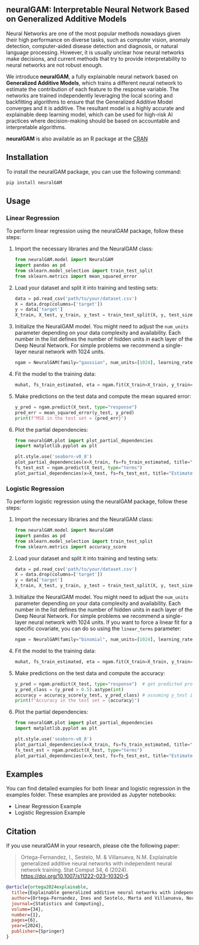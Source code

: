 ## neuralGAM: Interpretable Neural Network Based on Generalized Additive Models

Neural Networks are one of the most popular methods nowadays given their high performance on diverse tasks, such as computer vision, anomaly detection, computer-aided disease detection and diagnosis, or natural language processing. However, it is usually unclear how neural networks make decisions, and current methods that try to provide interpretability to neural networks are not robust enough.

We introduce **neuralGAM**, a fully explainable neural network based on **Generalized Additive Models**, which trains a different neural network to estimate the contribution of each feature to the response variable. The networks are trained independently leveraging the local scoring and backfitting algorithms to ensure that the Generalized Additive Model converges and it is additive. The resultant model is a highly accurate and explainable deep learning model, which can be used for high-risk AI practices where decision-making should be based on accountable and interpretable algorithms.

**neuralGAM** is also available as an R package at the [CRAN](https://cran.r-project.org/package=neuralGAM)

## Installation

To install the neuralGAM package, you can use the following command:

```sh
pip install neuralGAM
```

## Usage

### Linear Regression

To perform linear regression using the neuralGAM package, follow these steps:

1. Import the necessary libraries and the NeuralGAM class:

    ```python
    from neuralGAM.model import NeuralGAM
    import pandas as pd
    from sklearn.model_selection import train_test_split
    from sklearn.metrics import mean_squared_error
    ```

2. Load your dataset and split it into training and testing sets:

    ```python
    data = pd.read_csv('path/to/your/dataset.csv')
    X = data.drop(columns=['target'])
    y = data['target']
    X_train, X_test, y_train, y_test = train_test_split(X, y, test_size=0.2, random_state=42)
    ```

3. Initialize the NeuralGAM model. You might need to adjust the `num_units` parameter depending on your data complexity and availability. Each number in the list defines the number of hidden units in each layer of the Deep Neural Network. For simple problems we recommend a single-layer neural network with 1024 units.

    ```python
    ngam = NeuralGAM(family="gaussian", num_units=[1024], learning_rate=0.00053)
    ```

4. Fit the model to the training data:

    ```python
    muhat, fs_train_estimated, eta = ngam.fit(X_train=X_train, y_train=y_train, max_iter_ls=10, bf_threshold=1e-5, ls_threshold=0.01, max_iter_backfitting=10, parallel=True)
    ```

5. Make predictions on the test data and compute the mean squared error:

    ```python
    y_pred = ngam.predict(X_test, type="response")
    pred_err = mean_squared_error(y_test, y_pred)
    print(f"MSE in the test set = {pred_err}")
    ```

6. Plot the partial dependencies:

    ```python
    from neuralGAM.plot import plot_partial_dependencies
    import matplotlib.pyplot as plt

    plt.style.use('seaborn-v0_8')
    plot_partial_dependencies(x=X_train, fs=fs_train_estimated, title="Estimated Training Partial Effects")
    fs_test_est = ngam.predict(X_test, type="terms")
    plot_partial_dependencies(x=X_test, fs=fs_test_est, title="Estimated Test Partial Effects")
    ```

### Logistic Regression

To perform logistic regression using the neuralGAM package, follow these steps:

1. Import the necessary libraries and the NeuralGAM class:

    ```python
    from neuralGAM.model import NeuralGAM
    import pandas as pd
    from sklearn.model_selection import train_test_split
    from sklearn.metrics import accuracy_score
    ```

2. Load your dataset and split it into training and testing sets:

    ```python
    data = pd.read_csv('path/to/your/dataset.csv')
    X = data.drop(columns=['target'])
    y = data['target']
    X_train, X_test, y_train, y_test = train_test_split(X, y, test_size=0.2, random_state=42)
    ```

3. Initialize the NeuralGAM model. You might need to adjust the `num_units` parameter depending on your data complexity and availability. Each number in the list defines the number of hidden units in each layer of the Deep Neural Network. For simple problems we recommend a single-layer neural network with 1024 units. If you want to force a linear fit for a specific covariate, you can do so using the `linear_terms` parameter:

    ```python
    ngam = NeuralGAM(family="binomial", num_units=[1024], learning_rate=0.00053, linear_terms=[1])
    ```

4. Fit the model to the training data:

    ```python
    muhat, fs_train_estimated, eta = ngam.fit(X_train=X_train, y_train=y_train, max_iter_ls=10, bf_threshold=1e-5, ls_threshold=0.01, max_iter_backfitting=10, parallel=True)
    ```

5. Make predictions on the test data and compute the accuracy:

    ```python
    y_pred = ngam.predict(X_test, type="response")  # get predicted probabilities
    y_pred_class = (y_pred > 0.5).astype(int)   
    accuracy = accuracy_score(y_test, y_pred_class) # assuming y_test is in the discrete set {0,1}
    print(f"Accuracy in the test set = {accuracy}")
    ```

6. Plot the partial dependencies:

    ```python
    from neuralGAM.plot import plot_partial_dependencies
    import matplotlib.pyplot as plt

    plt.style.use('seaborn-v0_8')
    plot_partial_dependencies(x=X_train, fs=fs_train_estimated, title="Estimated Training Partial Effects")
    fs_test_est = ngam.predict(X_test, type="terms")
    plot_partial_dependencies(x=X_test, fs=fs_test_est, title="Estimated Test Partial Effects")
    ```

## Examples

You can find detailed examples for both linear and logistic regression in the examples folder. These examples are provided as Jupyter notebooks:

- Linear Regression Example
- Logistic Regression Example

## Citation

If you use neuralGAM in your research, please cite the following paper:

> Ortega-Fernandez, I., Sestelo, M. & Villanueva, N.M. Explainable generalized additive neural networks with independent neural network training. Stat Comput 34, 6 (2024). https://doi.org/10.1007/s11222-023-10320-5

```bibtex
@article{ortega2024explainable,
  title={Explainable generalized additive neural networks with independent neural network training},
  author={Ortega-Fernandez, Ines and Sestelo, Marta and Villanueva, Nora M},
  journal={Statistics and Computing},
  volume={34},
  number={1},
  pages={6},
  year={2024},
  publisher={Springer}
}
```
